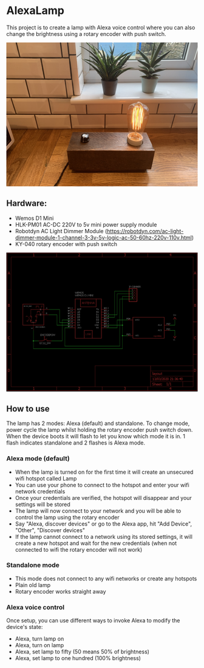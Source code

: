 # AlexaLamp
This project is to create a lamp with Alexa voice control where you can also change the brightness using a rotary encoder with push switch.

![Project schematic](images/lamp2.jpg)

## Hardware:

* Wemos D1 Mini
* HLK-PM01 AC-DC 220V to 5v mini power supply module
* Robotdyn AC Light Dimmer Module (https://robotdyn.com/ac-light-dimmer-module-1-channel-3-3v-5v-logic-ac-50-60hz-220v-110v.html)
* KY-040 rotary encoder with push switch

![Project schematic](images/schematic.png)

## How to use

The lamp has 2 modes: Alexa (default) and standalone.  To change mode, power cycle the lamp whilst holding the rotary encoder push switch down.  When the device boots it will flash to let you know which mode it is in.  1 flash indicates standalone and 2 flashes is Alexa mode.

### Alexa mode (default)
* When the lamp is turned on for the first time it will create an unsecured wifi hotspot called Lamp
* You can use your phone to connect to the hotspot and enter your wifi network credentials
* Once your credentials are verified, the hotspot will disappear and your settings will be stored
* The lamp will now connect to your network and you will be able to control the lamp using the rotary encoder
* Say "Alexa, discover devices" or go to the Alexa app, hit "Add Device", "Other", "Discover devices"
* If the lamp cannot connect to a network using its stored settings, it will create a new hotspot and wait for the new credentials (when not connected to wifi the rotary encoder will not work)

### Standalone mode

* This mode does not connect to any wifi networks or create any hotspots
* Plain old lamp
* Rotary encoder works straight away

### Alexa voice control

Once setup, you can use different ways to invoke Alexa to modify the device's state:

* Alexa, turn lamp on
* Alexa, turn on lamp
* Alexa, set lamp to fifty (50 means 50% of brightness)
* Alexa, set lamp to one hundred (100% brightness)
